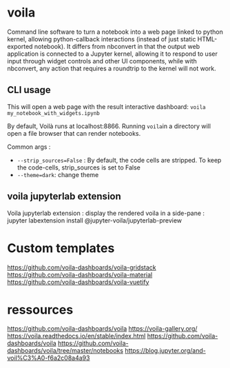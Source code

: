 # voila

Command line software to turn a notebook into a web page linked to python kernel, allowing python-callback interactions (instead of just static HTML-exported notebook).
It differs from nbconvert in that the output web application is connected to a Jupyter kernel, allowing it to respond to user input through widget controls and other UI components, while with nbconvert, any action that requires a roundtrip to the kernel will not work.


## CLI usage
This will open a web page with the result interactive dashboard:
`voila my_notebook_with_widgets.ipynb`

By default, Voilà runs at localhost:8866. Running `voila`in a directory will open a file browser that can render notebooks.

Common args : 
 - `--strip_sources=False` : By default, the code cells are stripped. To keep the code-cells, strip_sources is set to False
 - `--theme=dark`: change theme

## voila jupyterlab extension

Voila jupyterlab extension : display the rendered voila in a side-pane : jupyter labextension install @jupyter-voila/jupyterlab-preview
 
# Custom templates
https://github.com/voila-dashboards/voila-gridstack
https://github.com/voila-dashboards/voila-material
https://github.com/voila-dashboards/voila-vuetify
 
# ressources
https://github.com/voila-dashboards/voila
https://voila-gallery.org/
https://voila.readthedocs.io/en/stable/index.html
https://github.com/voila-dashboards/voila
https://github.com/voila-dashboards/voila/tree/master/notebooks
https://blog.jupyter.org/and-voil%C3%A0-f6a2c08a4a93
 